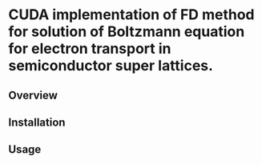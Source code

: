 CUDA implementation of FD method for solution of Boltzmann equation for electron transport in semiconductor super lattices.
===========================================================================================================================

Overview
--------

Installation
------------

Usage
-----

